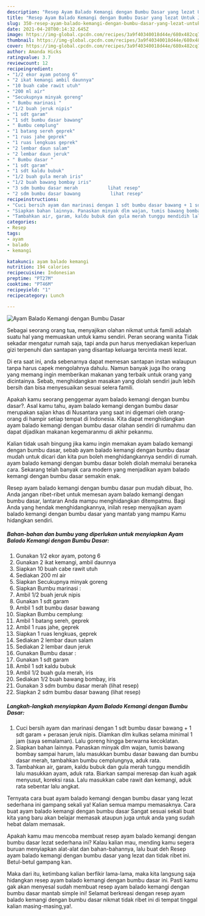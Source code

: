 ```yaml
---
description: "Resep Ayam Balado Kemangi dengan Bumbu Dasar yang lezat Untuk Jualan"
title: "Resep Ayam Balado Kemangi dengan Bumbu Dasar yang lezat Untuk Jualan"
slug: 350-resep-ayam-balado-kemangi-dengan-bumbu-dasar-yang-lezat-untuk-jualan
date: 2021-04-28T00:14:32.645Z
image: https://img-global.cpcdn.com/recipes/3a9f40340018d44e/680x482cq70/ayam-balado-kemangi-dengan-bumbu-dasar-foto-resep-utama.jpg
thumbnail: https://img-global.cpcdn.com/recipes/3a9f40340018d44e/680x482cq70/ayam-balado-kemangi-dengan-bumbu-dasar-foto-resep-utama.jpg
cover: https://img-global.cpcdn.com/recipes/3a9f40340018d44e/680x482cq70/ayam-balado-kemangi-dengan-bumbu-dasar-foto-resep-utama.jpg
author: Amanda Hicks
ratingvalue: 3.7
reviewcount: 12
recipeingredient:
- "1/2 ekor ayam potong 6"
- "2 ikat kemangi ambil daunnya"
- "10 buah cabe rawit utuh"
- "200 ml air"
- "Secukupnya minyak goreng"
- " Bumbu marinasi "
- "1/2 buah jeruk nipis"
- "1 sdt garam"
- "1 sdt bumbu dasar bawang"
- " Bumbu cemplung"
- "1 batang sereh geprek"
- "1 ruas jahe geprek"
- "1 ruas lengkuas geprek"
- "2 lembar daun salam"
- "2 lembar daun jeruk"
- " Bumbu dasar "
- "1 sdt garam"
- "1 sdt kaldu bubuk"
- "1/2 buah gula merah iris"
- "1/2 buah bawang bombay iris"
- "3 sdm bumbu dasar merah           lihat resep"
- "2 sdm bumbu dasar bawang           lihat resep"
recipeinstructions:
- "Cuci bersih ayam dan marinasi dengan 1 sdt bumbu dasar bawang + 1 sdt garam + perasan jeruk nipis. Diamkan dlm kulkas selama minimal 1 jam (saya semalaman). Lalu goreng hingga berwarna kecoklatan."
- "Siapkan bahan lainnya. Panaskan minyak dlm wajan, tumis bawang bombay sampai harum, lalu masukkan bumbu dasar bawang dan bumbu dasar merah, tambahkan bumbu cemplungnya, aduk rata."
- "Tambahkan air, garam, kaldu bubuk dan gula merah tunggu mendidih lalu masukkan ayam, aduk rata. Biarkan sampai meresap dan kuah agak menyusut, koreksi rasa. Lalu masukkan cabe rawit dan kemangi, aduk rata sebentar lalu angkat."
categories:
- Resep
tags:
- ayam
- balado
- kemangi

katakunci: ayam balado kemangi 
nutrition: 194 calories
recipecuisine: Indonesian
preptime: "PT27M"
cooktime: "PT46M"
recipeyield: "1"
recipecategory: Lunch

---
```



![Ayam Balado Kemangi dengan Bumbu Dasar](https://img-global.cpcdn.com/recipes/3a9f40340018d44e/680x482cq70/ayam-balado-kemangi-dengan-bumbu-dasar-foto-resep-utama.jpg)

Sebagai seorang orang tua, menyajikan olahan nikmat untuk famili adalah suatu hal yang memuaskan untuk kamu sendiri. Peran seorang  wanita Tidak sekadar mengatur rumah saja, tapi anda pun harus menyediakan keperluan gizi terpenuhi dan santapan yang disantap keluarga tercinta mesti lezat.

Di era  saat ini, anda sebenarnya dapat memesan santapan instan walaupun tanpa harus capek mengolahnya dahulu. Namun banyak juga lho orang yang memang ingin memberikan makanan yang terbaik untuk orang yang dicintainya. Sebab, menghidangkan masakan yang diolah sendiri jauh lebih bersih dan bisa menyesuaikan sesuai selera famili. 



Apakah kamu seorang penggemar ayam balado kemangi dengan bumbu dasar?. Asal kamu tahu, ayam balado kemangi dengan bumbu dasar merupakan sajian khas di Nusantara yang saat ini digemari oleh orang-orang di hampir setiap tempat di Indonesia. Kita dapat menghidangkan ayam balado kemangi dengan bumbu dasar olahan sendiri di rumahmu dan dapat dijadikan makanan kegemaranmu di akhir pekanmu.

Kalian tidak usah bingung jika kamu ingin memakan ayam balado kemangi dengan bumbu dasar, sebab ayam balado kemangi dengan bumbu dasar mudah untuk dicari dan kita pun boleh menghidangkannya sendiri di rumah. ayam balado kemangi dengan bumbu dasar boleh diolah memalui beraneka cara. Sekarang telah banyak cara modern yang menjadikan ayam balado kemangi dengan bumbu dasar semakin enak.

Resep ayam balado kemangi dengan bumbu dasar pun mudah dibuat, lho. Anda jangan ribet-ribet untuk memesan ayam balado kemangi dengan bumbu dasar, lantaran Anda mampu menghidangkan ditempatmu. Bagi Anda yang hendak menghidangkannya, inilah resep menyajikan ayam balado kemangi dengan bumbu dasar yang mantab yang mampu Kamu hidangkan sendiri.

<!--inarticleads1-->

##### Bahan-bahan dan bumbu yang diperlukan untuk menyiapkan Ayam Balado Kemangi dengan Bumbu Dasar:

1. Gunakan 1/2 ekor ayam, potong 6
1. Gunakan 2 ikat kemangi, ambil daunnya
1. Siapkan 10 buah cabe rawit utuh
1. Sediakan 200 ml air
1. Siapkan Secukupnya minyak goreng
1. Siapkan  Bumbu marinasi :
1. Ambil 1/2 buah jeruk nipis
1. Gunakan 1 sdt garam
1. Ambil 1 sdt bumbu dasar bawang
1. Siapkan  Bumbu cemplung:
1. Ambil 1 batang sereh, geprek
1. Ambil 1 ruas jahe, geprek
1. Siapkan 1 ruas lengkuas, geprek
1. Sediakan 2 lembar daun salam
1. Sediakan 2 lembar daun jeruk
1. Gunakan  Bumbu dasar :
1. Gunakan 1 sdt garam
1. Ambil 1 sdt kaldu bubuk
1. Ambil 1/2 buah gula merah, iris
1. Sediakan 1/2 buah bawang bombay, iris
1. Gunakan 3 sdm bumbu dasar merah           (lihat resep)
1. Siapkan 2 sdm bumbu dasar bawang           (lihat resep)




<!--inarticleads2-->

##### Langkah-langkah menyiapkan Ayam Balado Kemangi dengan Bumbu Dasar:

1. Cuci bersih ayam dan marinasi dengan 1 sdt bumbu dasar bawang + 1 sdt garam + perasan jeruk nipis. Diamkan dlm kulkas selama minimal 1 jam (saya semalaman). Lalu goreng hingga berwarna kecoklatan.
1. Siapkan bahan lainnya. Panaskan minyak dlm wajan, tumis bawang bombay sampai harum, lalu masukkan bumbu dasar bawang dan bumbu dasar merah, tambahkan bumbu cemplungnya, aduk rata.
1. Tambahkan air, garam, kaldu bubuk dan gula merah tunggu mendidih lalu masukkan ayam, aduk rata. Biarkan sampai meresap dan kuah agak menyusut, koreksi rasa. Lalu masukkan cabe rawit dan kemangi, aduk rata sebentar lalu angkat.




Ternyata cara buat ayam balado kemangi dengan bumbu dasar yang lezat sederhana ini gampang sekali ya! Kalian semua mampu memasaknya. Cara buat ayam balado kemangi dengan bumbu dasar Sangat sesuai sekali buat kita yang baru akan belajar memasak ataupun juga untuk anda yang sudah hebat dalam memasak.

Apakah kamu mau mencoba membuat resep ayam balado kemangi dengan bumbu dasar lezat sederhana ini? Kalau kalian mau, mending kamu segera buruan menyiapkan alat-alat dan bahan-bahannya, lalu buat deh Resep ayam balado kemangi dengan bumbu dasar yang lezat dan tidak ribet ini. Betul-betul gampang kan. 

Maka dari itu, ketimbang kalian berfikir lama-lama, maka kita langsung saja hidangkan resep ayam balado kemangi dengan bumbu dasar ini. Pasti kamu gak akan menyesal sudah membuat resep ayam balado kemangi dengan bumbu dasar mantab simple ini! Selamat berkreasi dengan resep ayam balado kemangi dengan bumbu dasar nikmat tidak ribet ini di tempat tinggal kalian masing-masing,ya!.

